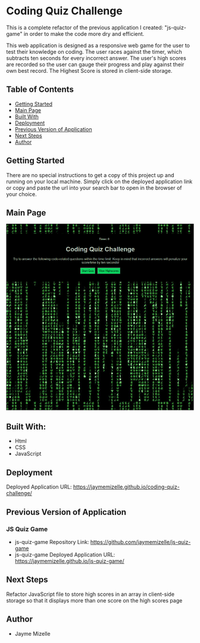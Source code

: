 # Coding Quiz Challenge

This is a complete refactor of the previous application I created: "js-quiz-game" in order to make the code more dry and efficient.

This web application is designed as a responsive web game for the user to test their knowledge on coding. The user races against the timer, which subtracts ten seconds for every incorrect answer. The user's high scores are recorded so the user can gauge their progress and play against their own best record. The Highest Score is stored in client-side storage.

## Table of Contents
* [Getting Started](#getting-started)
* [Main Page](#main-page)
* [Built With](#built-with)
* [Deployment](#deployment)
* [Previous Version of Application](#previous-version-of-application)
* [Next Steps](#next-steps)
* [Author](#author)


## Getting Started
There are no special instructions to get a copy of this project up and running on your local machine. Simply click on the deployed application link or copy and paste the url into your search bar to open in the browser of your choice.

## Main Page
![deployed-app-image](./assets/images/coding-quiz-challenge.png)

## Built With:
* Html
* CSS
* JavaScript

## Deployment
Deployed Application URL: https://jaymemizelle.github.io/coding-quiz-challenge/


## Previous Version of Application 
### JS Quiz Game
* js-quiz-game Repository Link: https://github.com/jaymemizelle/js-quiz-game
* js-quiz-game Deployed Application URL: https://jaymemizelle.github.io/js-quiz-game/

## Next Steps
Refactor JavaScript file to store high scores in an array in client-side storage so that it displays more than one score on the high scores page

 ## Author
* Jayme Mizelle
